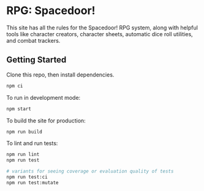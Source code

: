 # RPG: Spacedoor!

This site has all the rules for the Spacedoor! RPG system, along with helpful
tools like character creators, character sheets, automatic dice roll utilities,
and combat trackers.

## Getting Started

Clone this repo, then install dependencies.
```sh
npm ci
```

To run in development mode:
```sh
npm start
```

To build the site for production:
```sh
npm run build
```

To lint and run tests:
```sh
npm run lint
npm run test

# variants for seeing coverage or evaluation quality of tests
npm run test:ci
npm run test:mutate
```
